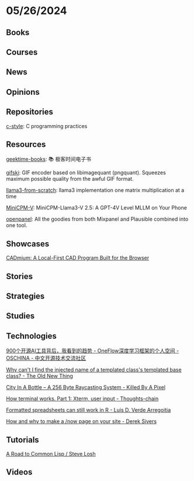 # 05/26/2024

## Books

## Courses

## News

## Opinions

## Repositories
[c-style](https://github.com/mcinglis/c-style): C programming practices

## Resources
[geektime-books](https://github.com/it-ebooks-0/geektime-books): 📚 极客时间电子书

[gifski](https://github.com/ImageOptim/gifski): GIF encoder based on libimagequant (pngquant). Squeezes maximum possible quality from the awful GIF format.

[llama3-from-scratch](https://github.com/naklecha/llama3-from-scratch): llama3 implementation one matrix multiplication at a time

[MiniCPM-V](https://github.com/OpenBMB/MiniCPM-V): MiniCPM-Llama3-V 2.5: A GPT-4V Level MLLM on Your Phone

[openpanel](https://github.com/Openpanel-dev/openpanel): All the goodies from both Mixpanel and Plausible combined into one tool.

## Showcases
[CADmium: A Local-First CAD Program Built for the Browser](https://mattferraro.dev/posts/cadmium)

## Stories

## Strategies

## Studies

## Technologies
[900个开源AI工具背后，我看到的趋势 - OneFlow深度学习框架的个人空间 - OSCHINA - 中文开源技术交流社区](https://my.oschina.net/oneflow/blog/11151850)

[Why can't I find the injected name of a templated class's templated base class? - The Old New Thing](https://devblogs.microsoft.com/oldnewthing/20240517-00/?p=109774)

[City In A Bottle – A 256 Byte Raycasting System - Killed By A Pixel](https://frankforce.com/city-in-a-bottle-a-256-byte-raycasting-system/)

[How terminal works. Part 1: Xterm, user input - Thoughts-chain](https://kevroletin.github.io/terminal/2021/12/11/how-terminal-works-in.html)

[Formatted spreadsheets can still work in R - Luis D. Verde Arregoitia](https://luisdva.github.io/rstats/problematic-spreadsheets/)

[How and why to make a /now page on your site - Derek Sivers](https://sive.rs/now2)

## Tutorials
[A Road to Common Lisp / Steve Losh](https://stevelosh.com/blog/2018/08/a-road-to-common-lisp/)

## Videos
